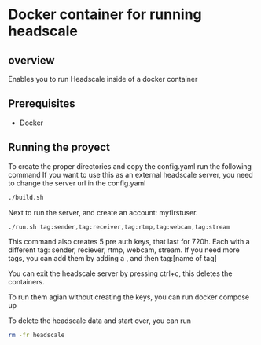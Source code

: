 # Docker container for running headscale

## overview

Enables you to run Headscale inside of a docker container

## Prerequisites

- Docker

## Running the proyect

To create the proper directories and copy the config.yaml run the following command
If you want to use this as an external headscale server, you need to change the server url in the config.yaml

```bash
./build.sh
```

Next to run the server, and create an account: myfirstuser. 

```bash
./run.sh tag:sender,tag:receiver,tag:rtmp,tag:webcam,tag:stream
```

This command also creates 5 pre auth keys, that last for 720h.
Each with a different tag: sender, reciever, rtmp, webcam, stream. 
If you need more tags, you can add them by adding a , and then tag:[name of tag]

You can exit the headscale server by pressing ctrl+c, this deletes the containers.

To run them agian without creating the keys, you can run docker compose up

To delete the headscale data and start over, you can run
```bash
rm -fr headscale
```

